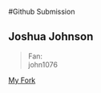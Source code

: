 #Github Submission
## Joshua Johnson

>Fan: <br> john1076



 [My Fork](https://github.com/joshuajohnson43/GitHub-Workshop)

 




